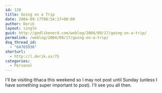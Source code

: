 ```yaml
---
id: 128
title: Going on a Trip
date: 2004-09-17T00:54:17+00:00
author: Derik
layout: single
guid: http://godlikenerd.com/weblog/2004/09/17/going-on-a-trip/
permalink: /weblog/2004/09/17/going-on-a-trip/
dsq_thread_id:
  - "64765936"
shorturl:
  - http://l.derik.us/7S
categories:
  - Personal
---
```

I'll be visiting Ithaca this weekend so I may not post until Sunday (unless I have something super important to post). I'll see you all then.